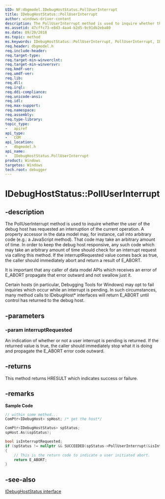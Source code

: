 ```yaml
---
UID: NF:dbgmodel.IDebugHostStatus.PollUserInterrupt
title: IDebugHostStatus::PollUserInterrupt
author: windows-driver-content
description: The PollUserInterrupt method is used to inquire whether the user of the debug host has requested an interruption of the current operation. 
ms.assetid: 47cffc73-e8d3-4aa4-b2d5-9c91db2eba80
ms.date: 09/20/2018
ms.topic: method
ms.keywords: IDebugHostStatus::PollUserInterrupt, PollUserInterrupt, IDebugHostStatus.PollUserInterrupt, IDebugHostStatus::PollUserInterrupt, IDebugHostStatus.PollUserInterrupt
req.header: dbgmodel.h
req.include-header:
req.target-type:
req.target-min-winverclnt:
req.target-min-winversvr:
req.kmdf-ver:
req.umdf-ver:
req.lib:
req.dll:
req.irql: 
req.ddi-compliance:
req.unicode-ansi:
req.idl:
req.max-support:
req.namespace:
req.assembly:
req.type-library: 
topic_type: 
-	apiref
api_type: 
-	COM
api_location: 
-	dbgmodel.h
api_name: 
-	IDebugHostStatus.PollUserInterrupt
product: Windows
targetos: Windows
tech.root: debugger
---
```


# IDebugHostStatus::PollUserInterrupt


## -description

The PollUserInterrupt method is used to inquire whether the user of the debug host has requested an interruption of the current operation. A property accessor in the data model may, for instance, call into arbitrary code (e.g.: a JavaScript method). That code may take an arbitrary amount of time. In order to keep the debug host responsive, any such code which may take an arbitrary amount of time should check for an interrupt request via calling this method. If the interruptRequested value comes back as true, the caller should immediately abort and return a result of E_ABORT. 

It is important that any caller of data model APIs which receives an error of E_ABORT propagate that error outward and not swallow just it. 

Certain hosts (in particular, Debugging Tools for Windows) may opt to fail inquiries which occur while an interrupt is pending. In such circumstances, many method calls to IDebugHost* interfaces will return E_ABORT until control has returned to the debug host. 


## -parameters

### -param interruptRequested
An indication of whether or not a user interrupt is pending is returned. If the returned value is true, the caller should immediately stop what it is doing and propagate the E_ABORT error code outward.

## -returns
This method returns HRESULT which indicates success or failure.

## -remarks

**Sample Code**

```cpp
// within some method...
ComPtr<IDebugHost> spHost; /* get the host*/

ComPtr<IDebugHostStatus> spStatus;
spHost.As(&spStatus);

bool isInterruptRequested;
if (spStatus != nullptr && SUCCEEDED(spStatus->PollUserInterrupt(&isInterruptRequested)) && isInterruptRequested)
{
    // This is the return code to indicate a user initiated abort.
    return E_ABORT;
}
```


## -see-also

[IDebugHostStatus interface](nn-dbgmodel-idebughoststatus.md)
